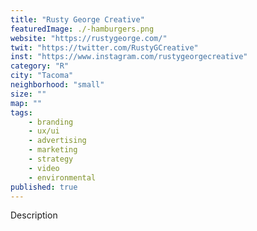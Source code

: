 ```yaml
---
title: "Rusty George Creative"
featuredImage: ./-hamburgers.png
website: "https://rustygeorge.com/"
twit: "https://twitter.com/RustyGCreative"
inst: "https://www.instagram.com/rustygeorgecreative"
category: "R"
city: "Tacoma"
neighborhood: "small"
size: ""
map: ""
tags:
    - branding
    - ux/ui
    - advertising
    - marketing
    - strategy
    - video
    - environmental
published: true
---
```


Description
